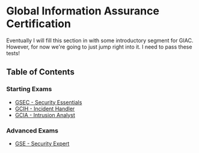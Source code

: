 # Global Information Assurance Certification

Eventually I will fill this section in with some introductory segment for GIAC. However, for now we're going to just jump right into it. I need to pass these tests!

## Table of Contents

### Starting Exams

* [GSEC - Security Essentials](./[1]GSEC/GSEC.md)
* [GCIH - Incident Handler](./[2]GCIH/GCIH.md)
* [GCIA - Intrusion Analyst](./[3]GCIA/GCIA.md)


### Advanced Exams

* [GSE - Security Expert](./GSE/GSE.md)
